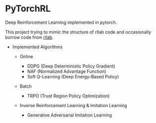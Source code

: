 # PyTorchRL
Deep Reinforcement Learning implemented in pytorch.

This project trying to mimic the structure of rllab code and
occasionally borrow code from [rllab](https://github.com/rll/rllab).

* Implemented Algorithms
  * Online
    * DDPG (Deep Deterministic Policy Gradient)
    * NAF (Normalized Advantage Function)
    * Soft Q-Learning (Deep Energy-Based Policy)
  * Batch
    * TRPO (Trust Region Policy Optimization)

  * Inverse Reinforcement Learning & Imitation Learning
    * Generative Adversarial Imitation Learning


